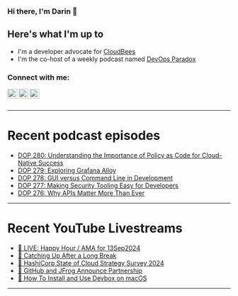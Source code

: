 ### Hi there, I'm Darin 👋

## Here's what I'm up to
- I'm a developer advocate for [CloudBees][cloudbees-website]
- I'm the co-host of a weekly podcast named [DevOps Paradox][dop-website]

### Connect with me:

[<img align="left" alt="darinpope | Twitter" width="22px" src="https://cdn.jsdelivr.net/npm/simple-icons@v3/icons/twitter.svg" />][twitter]
[<img align="left" alt="darinpope | LinkedIn" width="22px" src="https://cdn.jsdelivr.net/npm/simple-icons@v3/icons/linkedin.svg" />][linkedin]
[<img align="left" alt="darinpope | Instagram" width="22px" src="https://cdn.jsdelivr.net/npm/simple-icons@v3/icons/instagram.svg" />][instagram]

<br />
<br />

---

# Recent podcast episodes
<!-- BLOG-POST-LIST:START -->
- [DOP 280: Understanding the Importance of Policy as Code for Cloud-Native Success](https://www.devopsparadox.com/episodes/understanding-the-importance-of-policy-as-code-for-cloud-native-success-280/)
- [DOP 279: Exploring Grafana Alloy](https://www.devopsparadox.com/episodes/exploring-grafana-alloy-279/)
- [DOP 278: GUI versus Command Line in Development](https://www.devopsparadox.com/episodes/gui-versus-command-line-in-development-278/)
- [DOP 277: Making Security Tooling Easy for Developers](https://www.devopsparadox.com/episodes/making-security-tooling-easy-for-developers-277/)
- [DOP 276: Why APIs Matter More Than Ever](https://www.devopsparadox.com/episodes/why-apis-matter-more-than-ever-276/)
<!-- BLOG-POST-LIST:END -->

---

# Recent YouTube Livestreams
<!-- YOUTUBE:START -->
- [🔴 LIVE: Happy Hour / AMA for 13Sep2024](https://www.youtube.com/watch?v=LWw8zGBipEQ)
- [🔴 Catching Up After a Long Break](https://www.youtube.com/watch?v=DjxvtADmIfU)
- [🔴 HashiCorp State of Cloud Strategy Survey 2024](https://www.youtube.com/watch?v=UWarmlxmjsY)
- [🔴 GitHub and JFrog Announce Partnership](https://www.youtube.com/watch?v=mty6ABIRFns)
- [🔴 How To Install and Use Devbox on macOS](https://www.youtube.com/watch?v=SCWw0J_8fdk)
<!-- YOUTUBE:END -->

---


[website]: https://www.darinpope.com/
[twitter]: https://twitter.com/darinpope
[youtube]: https://youtube.com/darinpope
[instagram]: https://instagram.com/darinpope
[linkedin]: https://linkedin.com/in/darinpope
[cloudbees-website]: https://www.cloudbees.com/
[dop-website]: https://www.devopsparadox.com/

<!--
**darinpope/darinpope** is a ✨ _special_ ✨ repository because its `README.md` (this file) appears on your GitHub profile.

Here are some ideas to get you started:

- 🔭 I’m currently working on ...
- 🌱 I’m currently learning ...
- 👯 I’m looking to collaborate on ...
- 🤔 I’m looking for help with ...
- 💬 Ask me about ...
- 📫 How to reach me: ...
- 😄 Pronouns: ...
- ⚡ Fun fact: ...
-->
